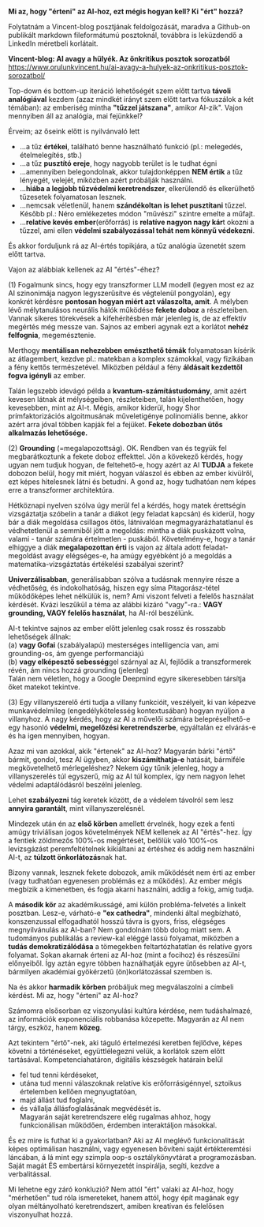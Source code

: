 **Mi az, hogy "érteni" az AI-hoz, ezt mégis hogyan kell? Ki "ért" hozzá?**

Folytatnám a Vincent-blog posztjának feldolgozását, maradva a Github-on publikált markdown fileformátumú posztoknál, továbbra is leküzdendő a LinkedIn méretbeli korlátait.

**Vincent-blog: AI avagy a hülyék. Az önkritikus posztok sorozatból**  
https://www.orulunkvincent.hu/ai-avagy-a-hulyek-az-onkritikus-posztok-sorozatbol/

Top-down és bottom-up iteráció lehetőségét szem előtt tartva **távoli analógiával** kezdem (azaz mindkét irányt szem előtt tartva fókuszálok a két témában): az emberiség mintha **"tűzzel játszana"**, amikor AI-zik". Vajon mennyiben áll az analógia, mai fejünkkel?  

Érveim; az őseink előtt is nyilvánvaló lett  
- ...a tűz **értékei**, található benne használható funkció (pl.: melegedés, ételmelegítés, stb.)  
- ...a tűz **pusztító ereje**, hogy nagyobb terület is le tudhat égni  
- ...amennyiben belegondolnak, akkor tulajdonképpen **NEM értik** a tűz lényegét, velejét, miközben azért próbálják használni.  
- ...**hiába a legjobb tűzvédelmi keretrendszer**, elkerülendő és elkerülhető tűzesetek folyamatosan lesznek.  
- ...nemcsak véletlenül, hanem **szándékoltan is lehet pusztítani** tűzzel. Később pl.: Néro emlékezetes módon "művészi" szintre emelte a műfajt.  
- ...**relatíve kevés ember**(erőforrás) is **relatíve nagyon nagy kár**t okozni a tűzzel, ami ellen **védelmi szabályozással tehát nem könnyű védekezni**.  

És akkor forduljunk rá az AI-értés topikjára, a tűz analógia üzenetét szem előtt tartva.

Vajon az alábbiak kellenek az AI "értés"-éhez?

(1) Fogalmunk sincs, hogy egy transzformer LLM modell (legyen most ez az AI szinonimája nagyon legyszerűsítve és végtelenül pongyolán), egy konkrét kérdésre **pontosan hogyan miért azt válaszolta, amit**. A mélyben  lévő mélytanulásos neurális hálók működése **fekete doboz** a részleteiben. Vannak sikeres törekvések a kifehérítésben már jelenleg is, de az effektív megértés még messze van. Sajnos az emberi agynak ezt a korlátot **nehéz felfognia**, megemésztenie.  

Merthogy **mentálisan nehezebben emészthető témák** folyamatosan kísérik az átlagembert, kezdve pl.: matekban a komplex számokkal, vagy fizikában a fény kettős természetével. Miközben például a fény **áldásait kezdettől fogva igényli** az ember.

Talán legszebb idevágó példa a **kvantum-számítástudomány**, amit azért kevesen látnak át mélységeiben, részleteiben, talán kijelenthetően, hogy kevesebben, mint az AI-t. Mégis, amikor kiderül, hogy Shor prímfaktorizációs algoitmusának műveletigénye polinomiális benne, akkor azért arra jóval többen kapják fel a fejüket. **Fekete dobozban ütős alkalmazás lehetősége.**  

(2) **Grounding** (=megalapozottság). OK. Rendben van és tegyük fel megbarátkoztunk a fekete doboz effekttel. Jön a kövekező kérdés, hogy ugyan nem tudjuk hogyan, de feltehető-e, hogy azért az AI **TUDJA** a fekete dobozon belül, hogy mit miért, hogyan válaszol és ebben az ember kivülről, ezt képes hitelesnek látni és betudni. A gond az, hogy tudhatóan nem képes erre a transzformer architektúra.  

Hétköznapi nyelven szólva úgy merül fel a kérdés, hogy matek érettségin vizsgáztatja szóbelin a tanár a diákot (egy feladat kapcsán) és kiderül, hogy bár a diák megoldása csillagos ötös, látnivalóan megmagyarázhatatlanul és védhetetlenül a semmiből jött a megoldás: mintha a diák puskázott volna, valami - tanár számára értelmetlen - puskából. Követelmény-e, hogy a tanár elhiggye a diák **megalapozottan érti** is vajon az általa adott feladat-megoldást avagy elégséges-e, ha amúgy egyébként jó a megoldás a matematika-vizsgáztatás értékelési szabályai szerint?   

**Univerzálisabban**, generálisabban szólva a tudásnak mennyire része a védhetőség, és indokolhatóság, hiszen egy síma Pitagorász-tétel működőképes lehet nélkülük is, nem? Ami viszont felveti a felelős használat kérdését. Kvázi leszűkül a téma az alábbi kizáró "vagy"-ra.: **VAGY grounding, VAGY felelős használat**, ha AI-ról beszélünk.  

AI-t tekintve sajnos az ember előtt jelenleg csak rossz és rosszabb lehetőségek állnak:  
(a) **vagy Gofai** (szabályalapú) mesterséges intelligencia van, ami grounding-os, ám gyenge performanciájú  
(b) **vagy elképesztő sebesség**gel szárnyal az AI, fejlődik a transzformerek révén, ám nincs hozzá grounding (jelenleg)  
Talán nem véletlen, hogy a Google Deepmind egyre sikeresebben társítja őket matekot tekintve.  

(3) Egy villanyszerelő érti tudja a villany funkcióit, veszélyeit, ki van képezve munkavédelmileg (engedélykötelesség kontextusában) hogyan nyúljon a villanyhoz. A nagy kérdés, hogy az AI a művelői számára belepréselhető-e egy hasonló **védelmi, megelőzési keretrendszerbe**, egyáltalán ez elvárás-e és ha igen mennyiben, hogyan.   

Azaz mi van azokkal, akik "értenek" az AI-hoz? Magyarán bárki "értő" bármit, gondol, tesz AI ügyben, akkor **kiszámíthatja-e** hatását, bármiféle megkövetelhető mérlegeléshez? Nekem úgy tűnik jelenleg, hogy a villanyszerelés túl egyszerű, míg az AI túl komplex, így nem nagyon lehet védelmi adaptálódásról beszélni jelenleg.  

Lehet **szabályozni** tág keretek között, de a védelem távolról sem lesz **annyira garantált**, mint villanyszerelésnél.  

Mindezek után én az **első körben** amellett érvelnék, hogy ezek  a fenti amúgy triviálisan jogos követelmények NEM kellenek az AI "értés"-hez. Így a fentiek zöldmezős 100%-os megértését, belőlük való 100%-os levizsgázást peremfeltételnek kikiáltani az értéshez és addig nem használni AI-t, az **túlzott önkorlátozás**nak hat. 

Bizony vannak, lesznek fekete dobozok, amik működését nem érti az ember (vagy tudhatóan egyenesen problémás ez a működés). Az ember mégis megbízik a kimenetben, és fogja akarni használni, addig a fokig, amíg tudja.

A **második kör** az akadémikusságé, ami külön probléma-felvetés a linkelt posztban. Lesz-e, várható-e **"ex cathedra"**, mindenki által megbízható, konszenzussal elfogadhatól hosszú távra is gyors, friss, elégséges megnyilvánulás az AI-ban? Nem gondolnám több dolog miatt sem. A tudományos publikálás a review-kal eléggé lassú folyamat, miközben a **tudás demokratizálódása** a tömegekben feltartózhatatlan és relatíve gyors folyamat. Sokan akarnak érteni az AI-hoz (mint a focihoz) és részesülni előnyeiből. Így aztán egyre többen haználhatják egyre ütősebben az AI-t, bármilyen akadémiai gyökérzetű (ön)korlátozással szemben is.

Na és akkor **harmadik körben** próbáljuk meg megválaszolni a címbeli kérdést. Mi az, hogy "érteni" az AI-hoz? 

Számomra elsősorban ez viszonyulási kultúra kérdése, nem tudáshalmazé, az információk exponenciális robbanása közepette. Magyarán az AI nem tárgy, eszköz, hanem **közeg**.

Azt tekintem "értő"-nek, aki táguló értelmezési keretben fejlődve, képes követni a történéseket, együttlélegezni velük, a korlátok szem előtt tartásával.   Kompetenciahatáron, digitális készségek határain belül  
* fel tud tenni kérdéseket,  
* utána tud menni válaszoknak relatíve kis erőforrásigénnyel, sztoikus értelemben   kellően megnyugtatóan,  
* majd állást tud foglalni,  
* és vállalja állásfoglalásának megvédését is.  
Magyarán saját keretrendszere elég rugalmas ahhoz, hogy funkcionálisan működően, érdemben interaktáljon másokkal.

És ez mire is futhat ki a gyakorlatban? Aki az AI meglévő funkcionalitását képes optimálisan használni, vagy egyenesen bővíteni saját értékteremtési láncában, á lá mint egy szimpla oop-s osztálykönyvtárat a programozásban. Saját magát ÉS embertársi környezetét inspirálja, segíti, kezdve a verbalitással.

Mi lehetne egy záró konkluzió? Nem attól "ért" valaki az AI-hoz, hogy "mérhetően" tud róla ismereteket, hanem attól, hogy épít magának egy olyan méltányolható keretrendszert, amiben kreatívan és felelősen viszonyulhat hozzá.


